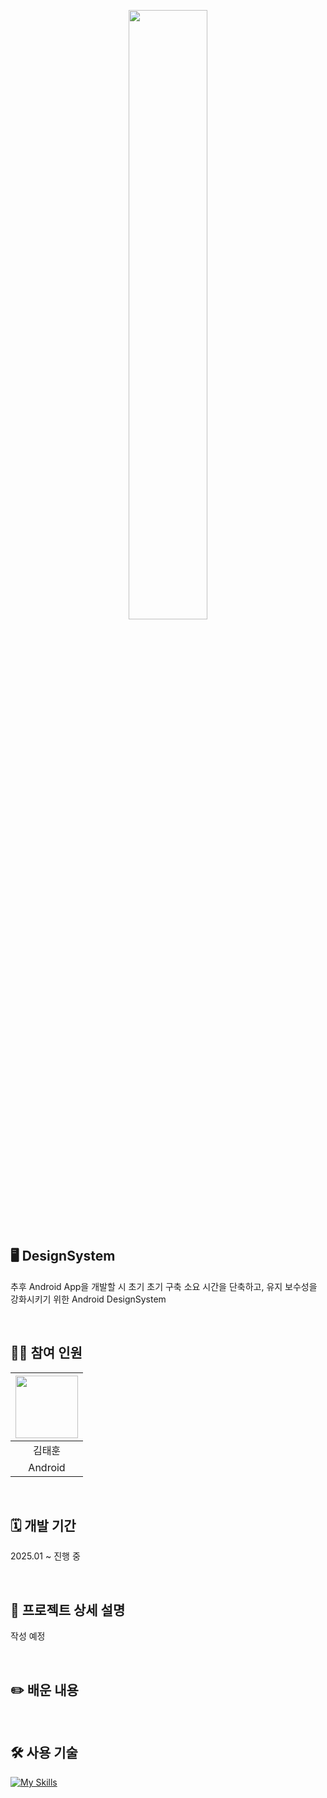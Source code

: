 <p align="center">
  <img src="https://github.com/user-attachments/assets/6196bd0d-c528-4158-8859-cc1516ac9c78" width="50%">
</p>

## 🖥️ DesignSystem
추후 Android App을 개발할 시 초기 초기 구축 소요 시간을 단축하고, 유지 보수성을 강화시키기 위한 Android DesignSystem

<br>

## 🧑‍💻 참여 인원
|  <img src="https://github.com/user-attachments/assets/9bbe9e79-04b6-44b1-a68c-eae5a049c2ad" width="100" height="100">  |
|:---:|
| 김태훈 |
| Android|

<br>

## 🗓️ 개발 기간
2025.01 ~ 진행 중

<br>

## 📁 프로젝트 상세 설명
작성 예정
<br>



<br>

## ✏️ 배운 내용


<br>

## 🛠️ 사용 기술
[![My Skills](https://skillicons.dev/icons?i=androidstudio,kotlin)](https://skillicons.dev)
